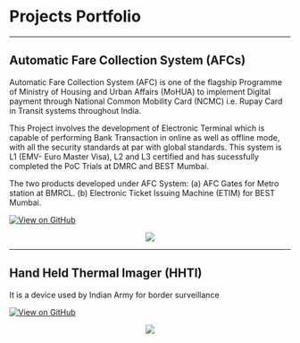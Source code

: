# Projects Portfolio
---

## Automatic Fare Collection System (AFCs)

Automatic Fare Collection System (AFC) is one of the flagship Programme of Ministry of Housing and Urban Affairs (MoHUA) to implement Digital payment through National Common Mobility Card (NCMC) i.e. Rupay Card in Transit systems throughout India.

This Project involves the development of Electronic Terminal which is capable of performing Bank Transaction in online as well as offline mode, with all the security standards at par with global standards. This system is L1 (EMV- Euro Master Visa), L2 and L3 certified  and has sucessfully completed the PoC Trials at DMRC and BEST Mumbai.

The two products developed under AFC System:
(a) AFC Gates for Metro station at BMRCL.
(b) Electronic Ticket Issuing Machine (ETIM) for BEST Mumbai.


[![View on GitHub](https://img.shields.io/badge/GitHub-View_on_GitHub-blue?logo=GitHub)](https://github.com/AjayDabral/Automatic-Fare-Collection-System.git)

<center><img src="images/fraud_detection.jpg"/></center>

---

## Hand Held Thermal Imager (HHTI)

It is a device used by Indian Army for border surveillance

[![View on GitHub](https://img.shields.io/badge/GitHub-View_on_GitHub-blue?logo=GitHub)](https://github.com/AjayDabral/Automatic-Fare-Collection-System.git)

<center><img src="images/fraud_detection.jpg"/></center>

